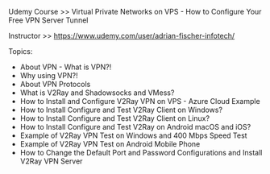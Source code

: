Udemy Course >> Virtual Private Networks on VPS - How to Configure Your Free VPN Server Tunnel

Instructor >> https://www.udemy.com/user/adrian-fischer-infotech/

Topics:
- About VPN - What is VPN?!
- Why using VPN?!
- About VPN Protocols
- What is V2Ray and Shadowsocks and VMess?
- How to Install and Configure V2Ray VPN on VPS - Azure Cloud Example
- How to Install Configure and Test V2Ray Client on Windows?
- How to Install Configure and Test V2Ray Client on Linux?
- How to Install Configure and Test V2Ray on Android macOS and iOS?
- Example of V2Ray VPN Test on Windows and 400 Mbps Speed Test
- Example of V2Ray VPN Test on Android Mobile Phone
- How to Change the Default Port and Password Configurations and Install V2Ray VPN Server

